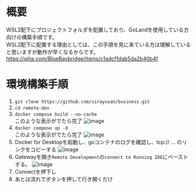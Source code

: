 # 概要
WSL2配下にプロジェクトフォルダを配置しており、GoLandを使用している方向けの構築手順です。  
WSL2配下に配置する理由としては、この手順を見に来ている方は理解していると思いますが動作が早くなるからです。  
https://qiita.com/BlueBaybridge/items/c1adcf1dab5da2b40b4f 
# 環境構築手順
1. `git clone https://github.com/sirayusan/business.git`
2. `cd remote-dev`
3. `docker compose build --no-cache`  
このような表示がでたら完了 
![image](https://github.com/sirayusan/business/assets/73060776/36d6b237-4d8e-4b06-8498-2354a371eef0)
4. `docker compose up -d`  
このような表示がでたら完了 
![image](https://github.com/sirayusan/business/assets/73060776/15593eb2-75b2-4abe-a575-1fce15fd1091)
5. Docker for Desktopを起動し、goコンテナのログを確認し、tcp:// … のリンクをコピーする
![image](https://github.com/sirayusan/business/assets/73060776/3b1a7e6f-6208-432a-aaba-b35856388c77)
6. Gatewayを開き`Remote Development`の`connect to Running IDE`にペーストする。
![image](https://github.com/sirayusan/business/assets/73060776/86afc3ff-270c-4a86-bb3f-dd15859c9bf8)
7. Connectを押下し  
8. あとは流れでボタンを押して行き開くだけ